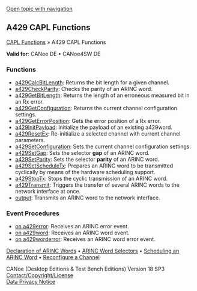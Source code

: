 [Open topic with navigation](../../../../CANoeDEFamily.htm#Topics/CAPLFunctions/A429/CAPLfunctionsA429Overview.md)

## A429 CAPL Functions

[CAPL Functions](../CAPLfunctions.md) » A429 CAPL Functions

**Valid for**: CANoe DE • CANoe4SW DE

### Functions

- [a429CalcBitLength](Functions/CAPLfunctionA429CalcBitLength.md): Returns the bit length for a given channel.
- [a429CheckParity](Functions/CAPLfunctionA429CheckParity.md): Checks the parity of an ARINC word.
- [a429GetBitLength](Functions/CAPLfunctionA429GetBitLength.md): Returns the length of an erroneous measured bit in an Rx error.
- [a429GetConfiguration](Functions/CAPLfunctionA429GetConfiguration.md): Returns the current channel configuration settings.
- [a429GetErrorPosition](Functions/CAPLfunctionA429GetErrorPosition.md): Gets the error position of a Rx error.
- [a429InitPayload](Functions/CAPLfunctionA429InitPayload.md): Initialize the payload of an existing a429word.
- [a429ResetEx](Functions/CAPLfunctionA429ResetEx.md): Re-initialize a selected channel with current channel parameters.
- [a429SetConfiguration](Functions/CAPLfunctionA429SetConfiguration.md): Sets the current channel configuration settings.
- [a429SetGap](Functions/CAPLfunctionA429SetGap.md): Sets the selector **gap** of an ARINC word.
- [a429SetParity](Functions/CAPLfunctionA429SetParity.md): Sets the selector **parity** of an ARINC word.
- [a429SetScheduleTx](Functions/CAPLfunctionA429SetScheduleTx.md): Prepares an ARINC word to be transmitted cyclically by means of the hardware scheduling support.
- [a429StopTx](Functions/CAPLfunctionA429StopTx.md): Stops the cyclic transmission of an ARINC word.
- [a429Transmit](Functions/CAPLfunctionA429Transmit.md): Triggers the transfer of several ARINC words to the network interface at once.
- [output](Functions/CAPLfunctionA429output.md): Transmits an ARINC word to the network interface.

### Event Procedures

- [on a429error](EventProcedures/CAPLfunctionA429OnA429Error.md): Receives an ARINC error event.
- [on a429word](EventProcedures/CAPLfunctionA429OnA429Word.md): Receives an ARINC word event.
- [on a429worderror](EventProcedures/CAPLfunctionA429OnA429WordError.md): Receives an ARINC word error event.

[Declaration of ARINC Words](CAPLfunctionsA429DefineARINCword.md) • [ARINC Word Selectors](CAPLfunctionsA429Selectors.md) • [Scheduling an ARINC Word](CAPLfunctionsA429Scheduling.md) • [Reconfigure a Channel](CAPLfunctionsA429ChannelReconfig.md)

CANoe (Desktop Editions & Test Bench Editions) Version 18 SP3  
[Contact/Copyright/License](../../Shared/ContactCopyrightLicense.md)  
[Data Privacy Notice](https://www.vector.com/int/en/company/get-info/privacy-policy/)
